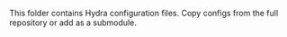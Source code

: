 This folder contains Hydra configuration files. Copy configs from the full repository or add as a submodule.
